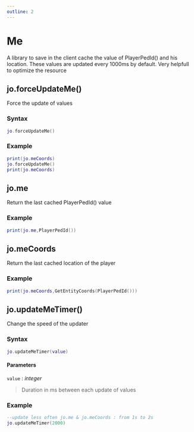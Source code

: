 ```yaml
---
outline: 2
---
```

# Me
A library to save in the client cache the value of PlayerPedId() and his location. These values are updated every 1000ms by default.
Very helpfull to optimize the resource

## jo.forceUpdateMe()
Force the update of values
### Syntax
```lua
jo.forceUpdateMe()
```

### Example
```lua
print(jo.meCoords)
jo.forceUpdateMe()
print(jo.meCoords)
```

## jo.me
Return the last cached PlayerPedId() value
### Example
```lua
print(jo.me,PlayerPedId())
```

## jo.meCoords
Return the last cached location of the player
### Example
```lua
print(jo.meCoords,GetEntityCoords(PlayerPedId()))
```

## jo.updateMeTimer()
Change the speed of the updater
### Syntax
```lua
jo.updateMeTimer(value)
```
#### Parameters
`value` : *integer*
> Duration in ms between each update of values
  

### Example
```lua
--update less often jo.me & jo.meCoords : from 1s to 2s
jo.updateMeTimer(2000)
```
